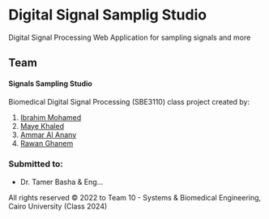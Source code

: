 ﻿# Digital Signal Samplig Studio

Digital Signal Processing Web Application for sampling signals and more

## Team
#### Signals Sampling Studio
Biomedical Digital Signal Processing (SBE3110) class project created by:

1. [Ibrahim Mohamed](https://github.com/1brahimmohamed)
1. [Maye Khaled](https://github.com/mayekhaled0)
1. [Ammar Al Anany](https://github.com/amaralanany12345)
1. [Rawan Ghanem](https://github.com/rawan-ghanem)

### Submitted to:
- Dr. Tamer Basha & Eng...


All rights reserved © 2022 to Team 10 - Systems & Biomedical Engineering, Cairo University (Class 2024)